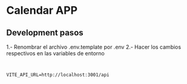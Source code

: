 
# Calendar APP

## Development pasos

1.- Renombrar el archivo .env.template por .env
2.- Hacer los cambios respectivos en las variables de entorno

```


VITE_API_URL=http://localhost:3001/api

```